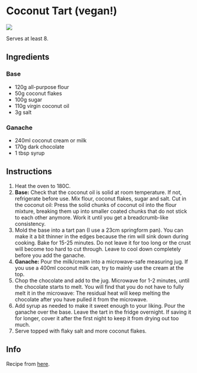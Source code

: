 # Coconut Tart (vegan!)
![](https://i3.ytimg.com/vi/oapgj3Zjr3Y/hqdefault.jpg)

Serves at least 8.

## Ingredients
### Base
- 120g all-purpose flour
- 50g coconut flakes
- 100g sugar
- 110g virgin coconut oil
- 3g salt

### Ganache
- 240ml coconut cream or milk
- 170g dark chocolate
- 1 tbsp syrup

## Instructions
1. Heat the oven to 180C.
2. **Base:** Check that the coconut oil is solid at room temperature.
   If not, refrigerate before use.
   Mix flour, coconut flakes, sugar and salt.
   Cut in the coconut oil: 
   Press the solid chunks of coconut oil into the flour mixture, breaking them up into smaller coated chunks that do not stick to each other anymore. 
   Work it until you get a breadcrumb-like consistency.
3. Mold the base into a tart pan (I use a 23cm springform pan). You can make it a bit thinner in the edges because the rim will sink down during cooking.
   Bake for 15-25 minutes. Do not leave it for too long or the crust will become too hard to cut through.
   Leave to cool down completely before you add the ganache.
4. **Ganache:** Pour the milk/cream into a microwave-safe measuring jug.
   If you use a 400ml coconut milk can, try to mainly use the cream at the top.
5. Chop the chocolate and add to the jug.
   Microwave for 1-2 minutes, until the chocolate starts to melt.
   You will find that you do not have to fully melt it in the microwave: The residual heat will keep melting the chocolate after you have pulled it from the microwave.
6. Add syrup as needed to make it sweet enough to your liking.
   Pour the ganache over the base.
   Leave the tart in the fridge overnight.
   If saving it for longer, cover it after the first night to keep it from drying out too much.
7. Serve topped with flaky salt and more coconut flakes.

## Info
Recipe from [here](https://www.youtube.com/watch?v=oapgj3Zjr3Y).
